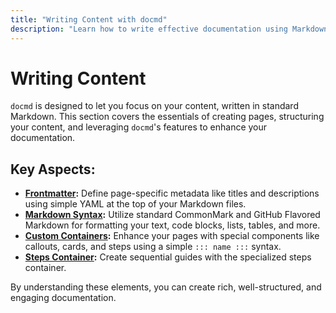 ```yaml
---
title: "Writing Content with docmd"
description: "Learn how to write effective documentation using Markdown, frontmatter, and custom components in docmd."
---
```


# Writing Content

`docmd` is designed to let you focus on your content, written in standard Markdown. This section covers the essentials of creating pages, structuring your content, and leveraging `docmd`'s features to enhance your documentation.

## Key Aspects:

*   **[Frontmatter](/writing-content/frontmatter/):** Define page-specific metadata like titles and descriptions using simple YAML at the top of your Markdown files.
*   **[Markdown Syntax](/writing-content/markdown-syntax/):** Utilize standard CommonMark and GitHub Flavored Markdown for formatting your text, code blocks, lists, tables, and more.
*   **[Custom Containers](/writing-content/custom-containers/):** Enhance your pages with special components like callouts, cards, and steps using a simple `::: name :::` syntax.
*   **[Steps Container](/writing-content/steps-test/):** Create sequential guides with the specialized steps container.

By understanding these elements, you can create rich, well-structured, and engaging documentation.